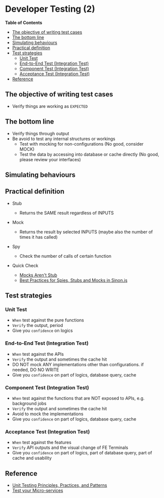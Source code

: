 # Developer Testing (2) <!-- omit in toc -->

**Table of Contents**

- [The objective of writing test cases](#the-objective-of-writing-test-cases)
- [The bottom line](#the-bottom-line)
- [Simulating behaviours](#simulating-behaviours)
- [Practical definition](#practical-definition)
- [Test strategies](#test-strategies)
  - [Unit Test](#unit-test)
  - [End-to-End Test (Integration Test)](#end-to-end-test-integration-test)
  - [Component Test (Integration Test)](#component-test-integration-test)
  - [Acceptance Test (Integration Test)](#acceptance-test-integration-test)
- [Reference](#reference)

## The objective of writing test cases

- Verify things are working as `EXPECTED`

## The bottom line

- Verify things through output
- Be avoid to test any internal structures or workings
  - Test with mocking for non-configurations (No good, consider MOCK)
  - Test the data by accessing into database or cache directly (No good, please review your interfaces)

## Simulating behaviours

## Practical definition

- Stub
  - Returns the SAME result regardless of INPUTS
- Mock
  - Returns the result by selected INPUTS (maybe also the number of times it has called)
- Spy

  - Check the number of calls of certain function

- Quick Check
  - [Mocks Aren't Stub](https://martinfowler.com/articles/mocksArentStubs.html "https://martinfowler.com/articles/mocksArentStubs.html")
  - [Best Practices for Spies, Stubs and Mocks in Sinon.js](https://semaphoreci.com/community/tutorials/best-practices-for-spies-stubs-and-mocks-in-sinon-js "https://semaphoreci.com/community/tutorials/best-practices-for-spies-stubs-and-mocks-in-sinon-js")

## Test strategies

### Unit Test

- `When` test against the pure functions
- `Verify` the output, period
- Give you `confidence` on logics

### End-to-End Test (Integration Test)

- `When` test against the APIs
- `Verify` the output and sometimes the cache hit
- DO NOT mock ANY implementations other than configurations. if needed, DO NO WRITE
- Give you `confidence` on part of logics, database query, cache

### Component Test (Integration Test)

- `When` test against the functions that are NOT exposed to APIs, e.g. background jobs
- `Verify` the output and sometimes the cache hit
- Avoid to mock the implementations
- Give you `confidence` on part of logics, database query, cache

### Acceptance Test (Integration Test)

- `When` test against the features
- `Verify` API outputs and the visual change of FE Terminals
- Give you `confidence` on part of logics, part of database query, part of cache and usability

## Reference

- [Unit Testing Principles, Practices, and Patterns](https://www.manning.com/books/unit-testing "https://www.manning.com/books/unit-testing")
- [Test your Micro-services](https://loopback.io/doc/en/lb4/Testing-your-application.html "https://loopback.io/doc/en/lb4/Testing-your-application.html")
